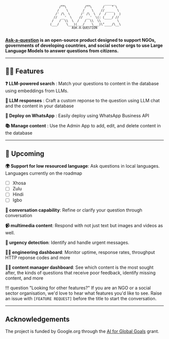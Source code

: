 
<pre align="center" style="text-align:center; font-size: 1vw; background:none;">
    __            __        ______
    /""\          /""\      /    " \
    /    \        /    \    // ____  \
    /' /\  \      /' /\  \  /  /    )  )
  //  __'  \    //  __'  \(: (____/ //
 /   /  \\  \  /   /  \\  \\         \
 (___/    \___)(___/    \___)\"____/\__\
ASK-A-QUESTION

</pre>

**[Ask-a-question](https://idinsight.github.io/aaq-core/) is an open-source product designed to support NGOs,
governments of developing countries, and social sector orgs to use Large Language Models to answer questions from
citizens.**

---

## :woman_cartwheeling: Features

**:question: LLM-powered search** : Match your questions to content in the database using embeddings from LLMs.

**:robot: LLM responses** : Craft a custom reponse to the question using LLM chat and the content in your database

**:speech_balloon: Deploy on WhatsApp** : Easily deploy using WhatsApp Business API

**:books: Manage content** : Use the Admin App to add, edit, and delete content in the database

---

## :construction: Upcoming

**:earth_africa: Support for low resourced language**: Ask questions in local languages. Languages currently on the roadmap

- [ ] Xhosa
- [ ] Zulu
- [ ] Hindi
- [ ] Igbo

**:speech_balloon: conversation capability**: Refine or clarify your question through conversation

**:video_camera: multimedia content**: Respond with not just text but images and videos as well.

**:rotating_light: urgency detection**: Identify and handle urgent messages.

**:woman_technologist: engineering dashboard**: Monitor uptime, response rates, throughput HTTP reponse codes and more

**:woman_office_worker: content manager dashboard**: See which content is the most sought after, the kinds of questions that receive poor feedback, identify missing content, and more

!!! question "Looking for other features?"
    If you are an NGO or a social sector organisation, we'd love to hear what features you'd
    like to see. Raise an issue with `[FEATURE REQUEST]` before the title to start the conversation.

---

## Acknowledgements

The project is funded by Google.org through the
[AI for Global Goals](https://globalgoals.withgoogle.com/globalgoals/) grant.

